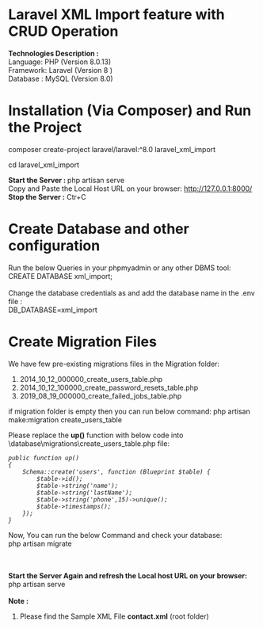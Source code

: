 # Laravel XML Import feature with CRUD Operation

<b>Technologies Description : </b><br>
Language: PHP (Version 8.0.13)<br>
Framework: Laravel (Version 8 )<br>
Database : MySQL (Version 8.0) <br>


# Installation (Via Composer) and Run the Project
composer create-project laravel/laravel:^8.0 laravel_xml_import

cd laravel_xml_import

<b>Start the Server : </b>
php artisan serve
<br>
Copy and Paste the Local Host URL on your browser:  http://127.0.0.1:8000/ 
<br>
<b>Stop the Server :</b>
Ctr+C

# Create Database and other configuration
Run the below Queries in your phpmyadmin or any other DBMS tool:<br>
CREATE DATABASE xml_import;
<br><br>
Change the database credentials as and add the database name in the .env file : <br>
DB_DATABASE=xml_import


# Create Migration Files
We have few pre-existing migrations files in the Migration folder:
1. 2014_10_12_000000_create_users_table.php
2. 2014_10_12_100000_create_password_resets_table.php
3. 2019_08_19_000000_create_failed_jobs_table.php

if migration folder is empty then you can run below command:
php artisan make:migration create_users_table

Please replace the <b>up()</b> function with below code into \database\migrations\create_users_table.php file: <br>
<i>
```
public function up()
{
    Schema::create('users', function (Blueprint $table) {
        $table->id();
        $table->string('name');
        $table->string('lastName');
        $table->string('phone',15)->unique();
        $table->timestamps();
    });
}
```
</i>
Now, You can run the below Command and check your database:<br>
php artisan migrate

<br><br>
<b>Start the Server Again and refresh the Local host URL on your browser: </b><br>
php artisan serve
<br><br>
<b>Note :</b>
1. Please find the Sample XML File <b>contact.xml</b> (root folder)
